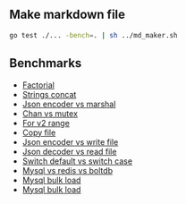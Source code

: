 ## Make markdown file

```sh
go test ./... -bench=. | sh ../md_maker.sh
```

## Benchmarks


- [Factorial](./factorial/factorial.md)
- [Strings concat](./strings_concat/strings_concat.md)
- [Json encoder vs marshal](./json_encoder_vs_marshal/json_encoder_vs_marshal.md)
- [Chan vs mutex](./chan_vs_mutex/chan_vs_mutex.md)
- [For v2 range](./for_v2_range/for_v2_range.md)
- [Copy file](./copy_file/copy_file.md)
- [Json encoder vs write file](./json_encoder_vs_write_file/json_encoder_vs_write_file.md)
- [Json decoder vs read file](./json_decoder_vs_read_file/json_decoder_vs_read_file.md)
- [Switch default vs switch case](./switch_default_vs_switch_case/switch_default_vs_switch_case.md)
- [Mysql vs redis vs boltdb](./mysql_vs_redis_vs_boltdb/mysql_vs_redis_vs_boltdb.md)
- [Mysql bulk load](./mysql_bulk_load/mysql_bulk_load.md)
- [Mysql bulk load](./mysql_bulk_load/mysql_bulk_load.md)
